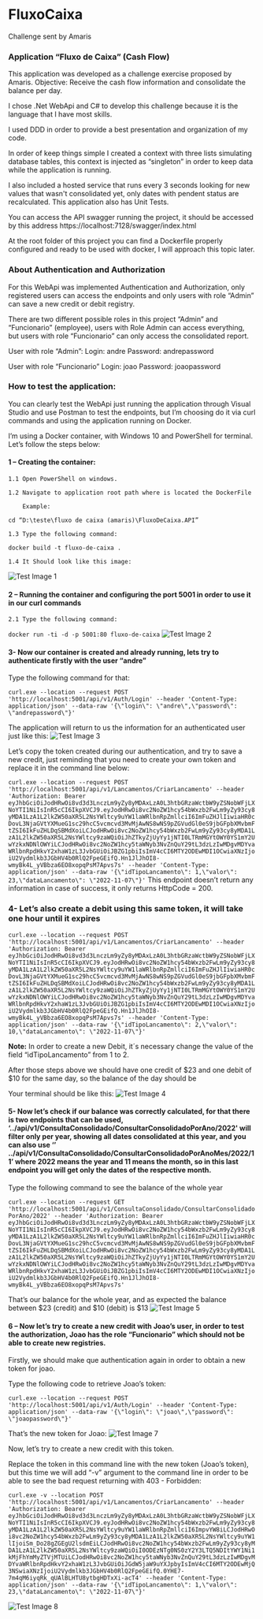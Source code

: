 # FluxoCaixa
Challenge sent by Amaris


### Application “Fluxo de Caixa” (Cash Flow)
This application was developed as a challenge exercise proposed by Amaris. 
Objective: 
	Receive the cash flow information and consolidate the balance per day.
	
	
I chose .Net WebApi and C# to develop this challenge because it is the language that I have most skills.

I used DDD in order to provide a best presentation and organization of my code.

In order of keep things simple I created a context with three lists simulating database tables, this context is injected as “singleton” in order to keep data while the application is running.

I also included a hosted service that runs every 3 seconds looking for new values that wasn't consolidated yet, only dates with pendent status are recalculated.
This application also has Unit Tests.

You can access the API swagger running the project, it should be accessed by this address https://localhost:7128/swagger/index.html

At the root folder of this project you can find a Dockerfile properly configured and ready to be used with docker, I will approach this topic later.

### About Authentication and Authorization
For this WebApi was implemented Authentication and Authorization, only registered users can access the endpoints and only users with role “Admin” can save a new credit or debit registry.

There are two different possible roles in this project “Admin” and “Funcionario” (employee), users with Role Admin can access everything, but users with role “Funcionario” can only access the consolidated report.

User with role “Admin”:
	Login: andre
	Password: andrepassword

User with role “Funcionario”
	Login: joao
	Password: joaopassword


### How to test the application: 

You can clearly test the WebApi just running the application through Visual Studio and use Postman to test the endpoints, but I’m choosing do it via curl commands and using the application running on Docker.

I’m using a Docker container, with Windows 10 and PowerShell for terminal.
Let’s follow the steps below: 

#### 1 – Creating the container:

	1.1	Open PowerShell on windows.

	1.2	Navigate to application root path where is located the DockerFile

		Example: 
`cd “D:\teste\fluxo de caixa (amaris)\FluxoDeCaixa.API”`

	1.3	Type the following command: 

`docker build -t fluxo-de-caixa .`

	1.4	It Should look like this image:

![Test Image 1](./readmeImg/Img-001.PNG)

#### 2	– Running the container and configuring the port 5001 in order to use it in our curl commands 

	2.1	Type the following command: 
`docker run -ti -d -p 5001:80 fluxo-de-caixa`
 ![Test Image 2](./readmeImg/Img-002.PNG)

#### 3-	Now our container is created and already running, lets try to authenticate firstly with the user “andre”
Type the following command for that:

`curl.exe --location --request POST 'http://localhost:5001/api/v1/Auth/Login' --header 'Content-Type: application/json' --data-raw '{\"login\": \"andre\",\"password\": \"andrepassword\"}'`


The application will return to us the information for an authenticated user just like this:
![Test Image 3](./readmeImg/Img-003.PNG) 

Let’s copy the token created during our authentication, and try to save a new credit, just reminding that you need to create your own token and replace it in the command line below:

`curl.exe --location --request POST 'http://localhost:5001/api/v1/Lancamentos/CriarLancamento' --header 'Authorization: Bearer eyJhbGciOiJodHRwOi8vd3d3LnczLm9yZy8yMDAxLzA0L3htbGRzaWctbW9yZSNobWFjLXNoYTI1NiIsInR5cCI6IkpXVCJ9.eyJodHRwOi8vc2NoZW1hcy54bWxzb2FwLm9yZy93cy8yMDA1LzA1L2lkZW50aXR5L2NsYWltcy9uYW1laWRlbnRpZmllciI6ImFuZHJlIiwiaHR0cDovL3NjaGVtYXMueG1sc29hcC5vcmcvd3MvMjAwNS8wNS9pZGVudGl0eS9jbGFpbXMvbmFtZSI6IkFuZHLDqSBMdXoiLCJodHRwOi8vc2NoZW1hcy54bWxzb2FwLm9yZy93cy8yMDA1LzA1L2lkZW50aXR5L2NsYWltcy9zaWQiOiJhZTkyZjUyYy1jNTI0LTRmMGYtOWY0YS1mY2UwYzkxNDNlOWYiLCJodHRwOi8vc2NoZW1hcy5taWNyb3NvZnQuY29tL3dzLzIwMDgvMDYvaWRlbnRpdHkvY2xhaW1zL3JvbGUiOiJBZG1pbiIsImV4cCI6MTY2ODEwMDI1OCwiaXNzIjoiU2Vydmlkb3JGbHV4b0RlQ2FpeGEifQ.Hn1JlJhOI8-wmyBk4L_yVBbza6EO8xopqPsM7Apvs7s' --header 'Content-Type: application/json' --data-raw '{\"idTipoLancamento\": 1,\"valor\": 23,\"dataLancamento\": \"2022-11-07\"}'`
	This endpoint doesn’t return any information in case of success, it only returns HttpCode = 200.

### 4-	Let’s also create a debit using this same token, it will take one hour until it expires

`curl.exe --location --request POST 'http://localhost:5001/api/v1/Lancamentos/CriarLancamento' --header 'Authorization: Bearer eyJhbGciOiJodHRwOi8vd3d3LnczLm9yZy8yMDAxLzA0L3htbGRzaWctbW9yZSNobWFjLXNoYTI1NiIsInR5cCI6IkpXVCJ9.eyJodHRwOi8vc2NoZW1hcy54bWxzb2FwLm9yZy93cy8yMDA1LzA1L2lkZW50aXR5L2NsYWltcy9uYW1laWRlbnRpZmllciI6ImFuZHJlIiwiaHR0cDovL3NjaGVtYXMueG1sc29hcC5vcmcvd3MvMjAwNS8wNS9pZGVudGl0eS9jbGFpbXMvbmFtZSI6IkFuZHLDqSBMdXoiLCJodHRwOi8vc2NoZW1hcy54bWxzb2FwLm9yZy93cy8yMDA1LzA1L2lkZW50aXR5L2NsYWltcy9zaWQiOiJhZTkyZjUyYy1jNTI0LTRmMGYtOWY0YS1mY2UwYzkxNDNlOWYiLCJodHRwOi8vc2NoZW1hcy5taWNyb3NvZnQuY29tL3dzLzIwMDgvMDYvaWRlbnRpdHkvY2xhaW1zL3JvbGUiOiJBZG1pbiIsImV4cCI6MTY2ODEwMDI1OCwiaXNzIjoiU2Vydmlkb3JGbHV4b0RlQ2FpeGEifQ.Hn1JlJhOI8-wmyBk4L_yVBbza6EO8xopqPsM7Apvs7s' --header 'Content-Type: application/json' --data-raw '{\"idTipoLancamento\": 2,\"valor\": 10,\"dataLancamento\": \"2022-11-07\"}'`

**Note:** In order to create a new Debit, it´s necessary change the value of the field “idTipoLancamento” from 1 to 2.

After those steps above we should have one credit of $23 and one debit of $10 for the same day, so the balance of the day should be

Your terminal should be like this: 
 ![Test Image 4](./readmeImg/Img-004.PNG) 
 
 
#### 5-	Now let’s check if our balance was correctly calculated, for that there is two endpoints that can be used,  ‘../api/v1/ConsultaConsolidado/ConsultarConsolidadoPorAno/2022' will filter only per year, showing all dates consolidated at this year, and you can also use ‘’ ../api/v1/ConsultaConsolidado/ConsultarConsolidadoPorAnoMes/2022/11’ where 2022 means the year and 11 means the month, so in this last endpoint you will get only the dates of the respective month.
Type the following command to see the balance of the whole year

`curl.exe --location --request GET 'http://localhost:5001/api/v1/ConsultaConsolidado/ConsultarConsolidadoPorAno/2022' --header 'Authorization: Bearer eyJhbGciOiJodHRwOi8vd3d3LnczLm9yZy8yMDAxLzA0L3htbGRzaWctbW9yZSNobWFjLXNoYTI1NiIsInR5cCI6IkpXVCJ9.eyJodHRwOi8vc2NoZW1hcy54bWxzb2FwLm9yZy93cy8yMDA1LzA1L2lkZW50aXR5L2NsYWltcy9uYW1laWRlbnRpZmllciI6ImFuZHJlIiwiaHR0cDovL3NjaGVtYXMueG1sc29hcC5vcmcvd3MvMjAwNS8wNS9pZGVudGl0eS9jbGFpbXMvbmFtZSI6IkFuZHLDqSBMdXoiLCJodHRwOi8vc2NoZW1hcy54bWxzb2FwLm9yZy93cy8yMDA1LzA1L2lkZW50aXR5L2NsYWltcy9zaWQiOiJhZTkyZjUyYy1jNTI0LTRmMGYtOWY0YS1mY2UwYzkxNDNlOWYiLCJodHRwOi8vc2NoZW1hcy5taWNyb3NvZnQuY29tL3dzLzIwMDgvMDYvaWRlbnRpdHkvY2xhaW1zL3JvbGUiOiJBZG1pbiIsImV4cCI6MTY2ODEwMDI1OCwiaXNzIjoiU2Vydmlkb3JGbHV4b0RlQ2FpeGEifQ.Hn1JlJhOI8-wmyBk4L_yVBbza6EO8xopqPsM7Apvs7s'`

That’s our balance for the whole year, and as expected the balance between $23 (credit) and $10 (debit) is $13
 ![Test Image 5](./readmeImg/Img-005.PNG) 


#### 6 – Now let’s try to create a new credit with Joao’s user, in order to test the authorization, Joao has the role “Funcionario” which should not be able to create new registries.

Firstly, we should make que authentication again in order to obtain a new token for joao.

Type the following code to retrieve Joao’s token:

`curl.exe --location --request POST 'http://localhost:5001/api/v1/Auth/Login' --header 'Content-Type: application/json' --data-raw '{\"login\": \"joao\",\"password\": \"joaopassword\"}'`

That’s the new token for Joao: 
 ![Test Image 7](./readmeImg/Img-007.PNG) 

Now, let’s try to create a new credit with this token.

Replace the token in this command line with the new token (Joao’s token), but this time we will add “-v” argument to the command line in order to be able to see the bad request returning with 403 - Forbidden:

`curl.exe -v --location POST 'http://localhost:5001/api/v1/Lancamentos/CriarLancamento' --header 'Authorization: Bearer eyJhbGciOiJodHRwOi8vd3d3LnczLm9yZy8yMDAxLzA0L3htbGRzaWctbW9yZSNobWFjLXNoYTI1NiIsInR5cCI6IkpXVCJ9.eyJodHRwOi8vc2NoZW1hcy54bWxzb2FwLm9yZy93cy8yMDA1LzA1L2lkZW50aXR5L2NsYWltcy9uYW1laWRlbnRpZmllciI6ImpvYW8iLCJodHRwOi8vc2NoZW1hcy54bWxzb2FwLm9yZy93cy8yMDA1LzA1L2lkZW50aXR5L2NsYWltcy9uYW1lIjoiSm_Do28gZGEgU2lsdmEiLCJodHRwOi8vc2NoZW1hcy54bWxzb2FwLm9yZy93cy8yMDA1LzA1L2lkZW50aXR5L2NsYWltcy9zaWQiOiI0ODEzNTg0NS0zY2Y3LTQ5NDItYWY1Ni1kMjFhYmMyZTVjMTUiLCJodHRwOi8vc2NoZW1hcy5taWNyb3NvZnQuY29tL3dzLzIwMDgvMDYvaWRlbnRpdHkvY2xhaW1zL3JvbGUiOiJGdW5jaW9uYXJpbyIsImV4cCI6MTY2ODEwMjQ3NSwiaXNzIjoiU2Vydmlkb3JGbHV4b0RlQ2FpeGEifQ.0YHE7-7m4qM6iyqRk_qUAlBLHTU8ytbgHDTxXi-acT4' --header 'Content-Type: application/json' --data-raw '{\"idTipoLancamento\": 1,\"valor\": 23,\"dataLancamento\": \"2022-11-07\"}'`

![Test Image 8](./readmeImg/Img-008.PNG) 
 
